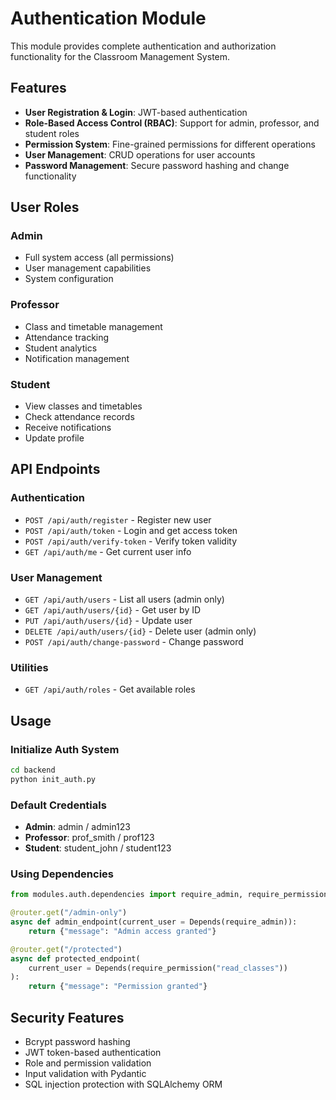 # Authentication Module

This module provides complete authentication and authorization functionality for the Classroom Management System.

## Features

- **User Registration & Login**: JWT-based authentication
- **Role-Based Access Control (RBAC)**: Support for admin, professor, and student roles
- **Permission System**: Fine-grained permissions for different operations
- **User Management**: CRUD operations for user accounts
- **Password Management**: Secure password hashing and change functionality

## User Roles

### Admin
- Full system access (all permissions)
- User management capabilities
- System configuration

### Professor
- Class and timetable management
- Attendance tracking
- Student analytics
- Notification management

### Student
- View classes and timetables
- Check attendance records
- Receive notifications
- Update profile

## API Endpoints

### Authentication
- `POST /api/auth/register` - Register new user
- `POST /api/auth/token` - Login and get access token
- `POST /api/auth/verify-token` - Verify token validity
- `GET /api/auth/me` - Get current user info

### User Management
- `GET /api/auth/users` - List all users (admin only)
- `GET /api/auth/users/{id}` - Get user by ID
- `PUT /api/auth/users/{id}` - Update user
- `DELETE /api/auth/users/{id}` - Delete user (admin only)
- `POST /api/auth/change-password` - Change password

### Utilities
- `GET /api/auth/roles` - Get available roles

## Usage

### Initialize Auth System
```bash
cd backend
python init_auth.py
```

### Default Credentials
- **Admin**: admin / admin123
- **Professor**: prof_smith / prof123  
- **Student**: student_john / student123

### Using Dependencies
```python
from modules.auth.dependencies import require_admin, require_permission

@router.get("/admin-only")
async def admin_endpoint(current_user = Depends(require_admin)):
    return {"message": "Admin access granted"}

@router.get("/protected")
async def protected_endpoint(
    current_user = Depends(require_permission("read_classes"))
):
    return {"message": "Permission granted"}
```

## Security Features

- Bcrypt password hashing
- JWT token-based authentication
- Role and permission validation
- Input validation with Pydantic
- SQL injection protection with SQLAlchemy ORM